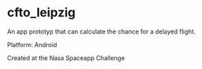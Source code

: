 # cfto_leipzig

An app prototyp that can calculate the chance for a delayed flight.

Platform: Android

Created at the Nasa Spaceapp Challenge
